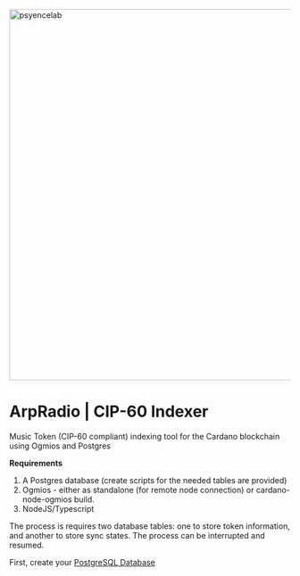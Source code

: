 <img width="666" alt="psyencelab" src="https://github.com/user-attachments/assets/e1d10ccd-a411-4d85-9fb0-549f6ca36bcd" />

#                                           ArpRadio | CIP-60 Indexer
Music Token (CIP-60 compliant) indexing tool for the Cardano blockchain using Ogmios and Postgres

**Requirements**
   1.  A Postgres database (create scripts for the needed tables are provided)
   2.  Ogmios - either as standalone (for remote node connection) or cardano-node-ogmios build.
   3.  NodeJS/Typescript

      

   The process is requires two database tables: one to store token information, and another to store sync states.  The process can be interrupted and resumed.

First, create your <a href="https://github.com/arpradio/cip60Indexer/blob/main/cip60.sql">PostgreSQL Database</a>


